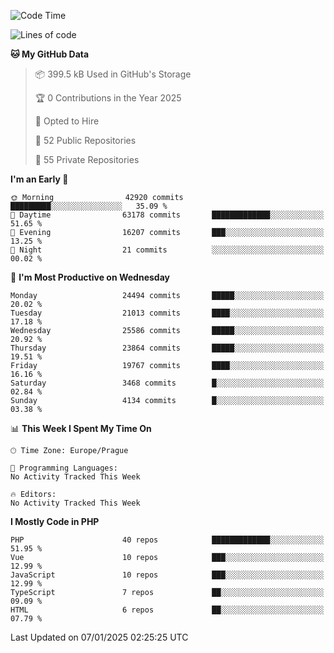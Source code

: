 <!--START_SECTION:waka-->
![Code Time](http://img.shields.io/badge/Code%20Time-1%2C584%20hrs%203%20mins-blue)

![Lines of code](https://img.shields.io/badge/From%20Hello%20World%20I%27ve%20Written-37.7%20million%20lines%20of%20code-blue)

**🐱 My GitHub Data** 

> 📦 399.5 kB Used in GitHub's Storage 
 > 
> 🏆 0 Contributions in the Year 2025
 > 
> 💼 Opted to Hire
 > 
> 📜 52 Public Repositories 
 > 
> 🔑 55 Private Repositories 
 > 
**I'm an Early 🐤** 

```text
🌞 Morning                42920 commits       █████████░░░░░░░░░░░░░░░░   35.09 % 
🌆 Daytime                63178 commits       █████████████░░░░░░░░░░░░   51.65 % 
🌃 Evening                16207 commits       ███░░░░░░░░░░░░░░░░░░░░░░   13.25 % 
🌙 Night                  21 commits          ░░░░░░░░░░░░░░░░░░░░░░░░░   00.02 % 
```
📅 **I'm Most Productive on Wednesday** 

```text
Monday                   24494 commits       █████░░░░░░░░░░░░░░░░░░░░   20.02 % 
Tuesday                  21013 commits       ████░░░░░░░░░░░░░░░░░░░░░   17.18 % 
Wednesday                25586 commits       █████░░░░░░░░░░░░░░░░░░░░   20.92 % 
Thursday                 23864 commits       █████░░░░░░░░░░░░░░░░░░░░   19.51 % 
Friday                   19767 commits       ████░░░░░░░░░░░░░░░░░░░░░   16.16 % 
Saturday                 3468 commits        █░░░░░░░░░░░░░░░░░░░░░░░░   02.84 % 
Sunday                   4134 commits        █░░░░░░░░░░░░░░░░░░░░░░░░   03.38 % 
```


📊 **This Week I Spent My Time On** 

```text
🕑︎ Time Zone: Europe/Prague

💬 Programming Languages: 
No Activity Tracked This Week

🔥 Editors: 
No Activity Tracked This Week
```

**I Mostly Code in PHP** 

```text
PHP                      40 repos            █████████████░░░░░░░░░░░░   51.95 % 
Vue                      10 repos            ███░░░░░░░░░░░░░░░░░░░░░░   12.99 % 
JavaScript               10 repos            ███░░░░░░░░░░░░░░░░░░░░░░   12.99 % 
TypeScript               7 repos             ██░░░░░░░░░░░░░░░░░░░░░░░   09.09 % 
HTML                     6 repos             ██░░░░░░░░░░░░░░░░░░░░░░░   07.79 % 
```




 Last Updated on 07/01/2025 02:25:25 UTC
<!--END_SECTION:waka-->
<!--
**AlexKratky/AlexKratky** is a ✨ _special_ ✨ repository because its `README.md` (this file) appears on your GitHub profile.

Here are some ideas to get you started:

- 🔭 I’m currently working on ...
- 🌱 I’m currently learning ...
- 👯 I’m looking to collaborate on ...
- 🤔 I’m looking for help with ...
- 💬 Ask me about ...
- 📫 How to reach me: ...
- 😄 Pronouns: ...
- ⚡ Fun fact: ...
-->
